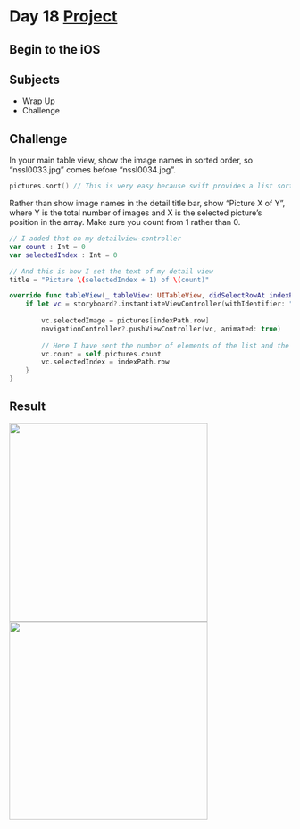 # Day 18 <a href="https://github.com/devmehmetates/365-day-of-code/tree/main/Project/Day16-18"> Project </a>

## Begin to the iOS

## Subjects

+ Wrap Up
+ Challenge

## Challenge
In your main table view, show the image names in sorted order, so “nssl0033.jpg” comes before “nssl0034.jpg”.

```swift
pictures.sort() // This is very easy because swift provides a list sorting feature
```

Rather than show image names in the detail title bar, show “Picture X of Y”,<br>
where Y is the total number of images and X is the selected picture’s position in the array. Make sure you count from 1 rather than 0.

```swift
// I added that on my detailview-controller
var count : Int = 0
var selectedIndex : Int = 0

// And this is how I set the text of my detail view
title = "Picture \(selectedIndex + 1) of \(count)"
```
```swift
override func tableView(_ tableView: UITableView, didSelectRowAt indexPath: IndexPath) {
    if let vc = storyboard?.instantiateViewController(withIdentifier: "Detail") as? DetailViewController{
        
        vc.selectedImage = pictures[indexPath.row]
        navigationController?.pushViewController(vc, animated: true)
        
        // Here I have sent the number of elements of the list and the index of the selected image to the other page.
        vc.count = self.pictures.count
        vc.selectedIndex = indexPath.row
    }
}
```



## Result

<img src="https://user-images.githubusercontent.com/74152011/149992453-2500da21-048a-4bb1-8d8e-e91971fdb658.png" width=355> <img src="https://user-images.githubusercontent.com/74152011/149992282-9dd4b718-3cb3-44bf-9402-b47bd0e30489.png" width=355>
